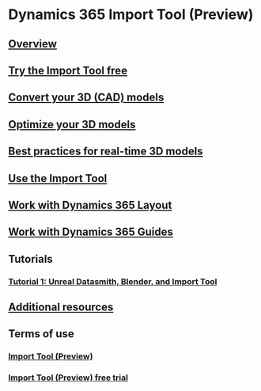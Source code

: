 # Dynamics 365 Import Tool (Preview)
## [Overview](index.md)
## [Try the Import Tool free](try-import-tool-free.md)
## [Convert your 3D (CAD) models](convert-models.md)
## [Optimize your 3D models](optimize-models.md)
## [Best practices for real-time 3D models](best-practices.md)
## [Use the Import Tool](import-tool.md)
## [Work with Dynamics 365 Layout](layout.md)
## [Work with Dynamics 365 Guides](guides.md)
## Tutorials
### [Tutorial 1: Unreal Datasmith, Blender, and Import Tool](tutorial-1.md)
## [Additional resources](additional-resources.md)
## Terms of use
### [Import Tool (Preview)]()
### [Import Tool (Preview) free trial]()
